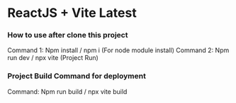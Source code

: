 # ReactJS + Vite Latest

### How to use after clone this project
Command 1: Npm install / npm i (For node module install)
Command 2: Npm run dev / npx vite (Project Run)

### Project Build Command for deployment
Command: Npm run build / npx vite build
